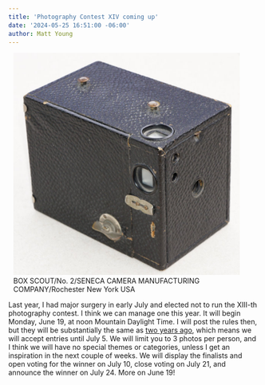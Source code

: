 ```yaml
---
title: 'Photography Contest XIV coming up'
date: '2024-05-25 16:51:00 -06:00'
author: Matt Young
---
```


<figure class="on-the-left-side" style="margin-top: 10px; margin-right: 40px; margin-bottom: 10px; margin-left: 10px;">
<img src="/uploads/2023/DSC05465_Box_Camera_600.jpg" alt="Box camera"/>
<figcaption>BOX SCOUT/No. 2/SENECA CAMERA MANUFACTURING COMPANY/Rochester New York USA
</figcaption>
</figure>

Last year, I had major surgery in early July and elected not to run the XIII-th photography contest. I think we can manage one this year. It will begin Monday, June 19, at noon Mountain Daylight Time. I will post the rules then, but they will be substantially the same as <a href=https://pandasthumb.org/archives/2021/06/photography-contest-xiii.html>two years ago</a>, which means we will accept entries until July 5. We will limit you to 3 photos per person, and I think we will have no special themes or categories, unless I get an inspiration in the next couple of weeks. We will display the finalists and open voting for the winner on July 10, close voting on July 21, and announce the winner on July 24. More on June 19!
